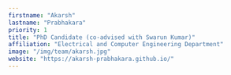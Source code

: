 ```yaml
---
firstname: "Akarsh"
lastname: "Prabhakara"
priority: 1
title: "PhD Candidate (co-advised with Swarun Kumar)"
affiliation: "Electrical and Computer Engineering Department"
image: "/img/team/akarsh.jpg"
website: "https://akarsh-prabhakara.github.io/"
---
```


